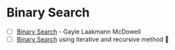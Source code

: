 # Binary Search
- [ ] [Binary Search](https://www.youtube.com/watch?v=P3YID7liBug) - Gayle Laakmann McDowell
- [ ] [Binary Search](https://www.youtube.com/playlist?list=PLDN4rrl48XKpZkf03iYFl-O29szjTrs_O) using iterative and recursive method :movie_camera:
